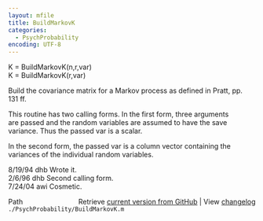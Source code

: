 ```yaml
---
layout: mfile
title: BuildMarkovK
categories:
  - PsychProbability
encoding: UTF-8
---
```


K = BuildMarkovK(n,r,var)  
K = BuildMarkovK(r,var)  

Build the covariance matrix for a Markov process as defined in Pratt, pp.  
131 ff.  

This routine has two calling forms.  In the first form, three arguments  
are passed and the random variables are assumed to have the save  
variance.  Thus the passed var is a scalar.  

In the second form, the passed var is a column vector containing the  
variances of the individual random variables.  

8/19/94     dhb     Wrote it.  
2/6/96      dhb     Second calling form.  
7/24/04       awi     Cosmetic.  


<div class="code_header" style="text-align:right;">
  <span style="float:left;">Path&nbsp;&nbsp;</span> <span class="counter">Retrieve <a href=
  "https://raw.github.com/Psychtoolbox-3/Psychtoolbox-3/beta/./PsychProbability/BuildMarkovK.m">current version from GitHub</a> | View <a href=
  "https://github.com/Psychtoolbox-3/Psychtoolbox-3/commits/beta/./PsychProbability/BuildMarkovK.m">changelog</a></span>
</div>
<div class="code">
  <code>./PsychProbability/BuildMarkovK.m</code>
</div>
